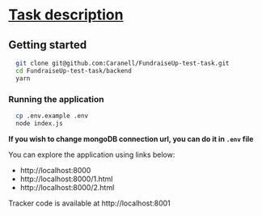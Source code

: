 # [Task description](https://fundraiseup.notion.site/Fullstack-test-d63f18de664645cd8529eccc735c22fa)

## Getting started

```sh
  git clone git@github.com:Caranell/FundraiseUp-test-task.git
  cd FundraiseUp-test-task/backend
  yarn
```


### Running the application

```sh
  cp .env.example .env
  node index.js
```
__If you wish to change mongoDB connection url, you can do it in `.env` file__

You can explore the application using links below:
 - http://localhost:8000
 - http://localhost:8000/1.html
 - http://localhost:8000/2.html

Tracker code is available at
http://localhost:8001